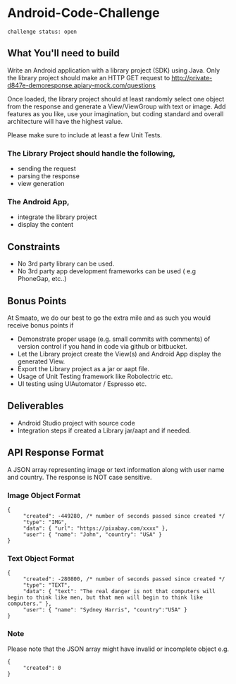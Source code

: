 # Android-Code-Challenge

`challenge status: open`

## What You'll need to build
Write an Android application with a library project (SDK) using Java. Only the library project should make an HTTP GET request to http://private-d847e-demoresponse.apiary-mock.com/questions 

Once loaded, the library project should at least randomly select one object from the response and generate a View/ViewGroup with text or image. Add features as you like, use your imagination, but coding standard and overall architecture will have the highest value.

Please make sure to include at least a few Unit Tests.

### The Library Project should handle the following,
* sending the request 
* parsing the response 
* view generation

### The Android App,
* integrate the library project 
* display the content

## Constraints
* No 3rd party library can be used.
* No 3rd party app development frameworks can be used ( e.g PhoneGap, etc..)

## Bonus Points
At Smaato, we do our best to go the extra mile and as such you would receive bonus points if
* Demonstrate proper usage (e.g. small commits with comments) of version control if you hand in code via github or bitbucket.
* Let the Library project create the View(s) and Android App display the generated View. 
* Export the Library project as a jar or aapt file.
* Usage of Unit Testing framework like Robolectric etc.
* UI testing using UIAutomator / Espresso etc.

## Deliverables
* Android Studio project with source code
* Integration steps if created a Library jar/aapt and if needed.

## API Response Format
A JSON array representing image or text information along with user name and country. The response is NOT case sensitive.

### Image Object Format
```
{
     "created": -449280, /* number of seconds passed since created */ 
     "type": "IMG",
     "data": { "url": "https://pixabay.com/xxxx" },
     "user": { "name": "John", "country": "USA" }
}
 ```
### Text Object Format
```
{
     "created": -280800, /* number of seconds passed since created */ 
     "type": "TEXT",
     "data": { "text": "The real danger is not that computers will begin to think like men, but that men will begin to think like computers." }, 
     "user": { "name": "Sydney Harris", "country":"USA" }
}
 ```

### Note
Please note that the JSON array might have invalid or incomplete object e.g.
```
{
     "created": 0
}
 ```
 
